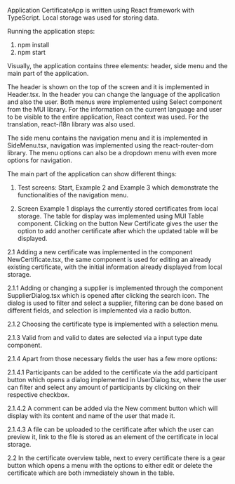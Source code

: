 Application CertificateApp is written using React framework with TypeScript. Local storage was used for storing data.

Running the application steps:

1. npm install
2. npm start

Visually, the application contains three elements: header, side menu and the main part of the application.

The header is shown on the top of the screen and it is implemented in Header.tsx. In the header you can change the language of the application and also the user. Both menus were implemented using Select component from the MUI library. For the information on the current language and user to be visible to the entire application, React context was used. For the translation, react-i18n library was also used.

The side menu contains the navigation menu and it is implemented in SideMenu.tsx, navigation was implemented using the react-router-dom library. The menu options can also be a dropdown menu with even more options for navigation.

The main part of the application can show different things:

1. Test screens: Start, Example 2 and Example 3 which demonstrate the functionalities of the navigation menu.

2. Screen Example 1 displays the currently stored certificates from local storage. The table for display was implemented using MUI Table component. Clicking on the button New Certificate gives the user the option to add another certificate after which the updated table will be displayed.

2.1 Adding a new certificate was implemented in the component NewCertificate.tsx, the same component is used for editing an already existing certificate, with the initial information already displayed from local storage.

2.1.1 Adding or changing a supplier is implemented through the component SupplierDialog.tsx which is opened after clicking the search icon. The dialog is used to filter and select a supplier, filtering can be done based on different fields, and selection is implemented via a radio button.

2.1.2 Choosing the certificate type is implemented with a selection menu.

2.1.3 Valid from and valid to dates are selected via a input type date component.

2.1.4 Apart from those necessary fields the user has a few more options:

2.1.4.1 Participants can be added to the certificate via the add participant button which opens a dialog implemented in UserDialog.tsx, where the user can filter and select any amount of participants by clicking on their respective checkbox.

2.1.4.2 A comment can be added via the New comment button which will display with its content and name of the user that made it.

2.1.4.3 A file can be uploaded to the certificate after which the user can preview it, link to the file is stored as an element of the certificate in local storage.

2.2 In the certificate overview table, next to every certificate there is a gear button which opens a menu with the options to either edit or delete the certificate which are both immediately shown in the table.
